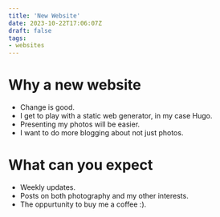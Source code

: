 ```yaml
---
title: 'New Website'
date: 2023-10-22T17:06:07Z
draft: false
tags: 
- websites
---
```


# Why a new website

- Change is good.
- I get to play with a static web generator, in my case Hugo.
- Presenting my photos will be easier.
- I want to do more blogging about not just photos.

# What can you expect

- Weekly updates.
- Posts on both photography and my other interests.
- The oppurtunity to buy me a coffee :).

